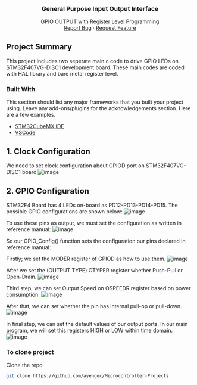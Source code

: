 
<!-- PROJECT LOGO -->
<br />
<p align="center">
  <a href="https://www.google.com/url?sa=i&url=https%3A%2F%2Fwww.st.com%2Fen%2Fevaluation-tools%2Fstm32f0discovery.html&psig=AOvVaw2kMIZO_3YmJXV29iF31QR-&ust=1624441319916000&source=images&cd=vfe&ved=0CAoQjRxqFwoTCJjMnu75qvECFQAAAAAdAAAAABAD" alt="Logo" width="100" height="180">
  </a>

  <h3 align="center">General Purpose Input Output Interface</h3>

  <p align="center">
    GPIO OUTPUT with Register Level Programming
    <br />
    <a href="https://github.com/ayengec/Microcontroller-Projects/issues">Report Bug</a>
    ·
    <a href="https://github.com/ayengec/Microcontroller-Projects/issues">Request Feature</a>
  </p>
</p>

<!-- ABOUT THE PROJECT -->
## Project Summary
This project includes two seperate main.c code to drive GPIO LEDs on STM32F407VG-DISC1 development board. These main codes are coded with HAL library and bare metal register level. 


### Built With
This section should list any major frameworks that you built your project using. Leave any add-ons/plugins for the acknowledgements section. Here are a few examples.
* [STM32CubeMX IDE](https://www.st.com/en/development-tools/stm32cubeide.html)
* [VSCode](https://code.visualstudio.com)

<!-- GETTING STARTED -->
## 1. Clock Configuration
We need to set clock configuration about GPIOD port on STM32F407VG-DISC1 board
![image](https://github.com/ayengec/Microcontroller-Projects/blob/main/STM32F4/GPIO_LED_and_RCC_Config/clk_config.PNG)

## 2. GPIO Configuration
STM32F4 Board has 4 LEDs on-board as PD12-PD13-PD14-PD15. The possible GPIO configurations are shown below:
![image](https://github.com/ayengec/Microcontroller-Projects/blob/main/STM32F4/GPIO_LED_and_RCC_Config/gpio_diagram.PNG)

To use these pins as output, we must set the configuration as written in reference manual:
![image](https://github.com/ayengec/Microcontroller-Projects/blob/main/STM32F4/GPIO_LED_and_RCC_Config/output_configuration.PNG)

So our GPIO_Config() function sets the configuration our pins declared in reference manual:

Firstly; we set the MODER register of GPIOD as how to use them.
![image](https://github.com/ayengec/Microcontroller-Projects/blob/main/STM32F4/GPIO_LED_and_RCC_Config/1-GPIO_MODER.png)

After we set the (OUTPUT TYPE) OTYPER register whether Push-Pull or Open-Drain.
![image](https://github.com/ayengec/Microcontroller-Projects/blob/main/STM32F4/GPIO_LED_and_RCC_Config/2-GPIO_OTYPER.PNG)

Third step; we can set Output Speed on OSPEEDR register based on power consumption.
![image](https://github.com/ayengec/Microcontroller-Projects/blob/main/STM32F4/GPIO_LED_and_RCC_Config/3-GPIO_OSPEEDR.png)

After that, we can set whether the pin has internal pull-op or pull-down.
![image](https://github.com/ayengec/Microcontroller-Projects/blob/main/STM32F4/GPIO_LED_and_RCC_Config/4-GPIO_PUPDR.png)

In final step, we can set the default values of our output ports. In our main program, we will set this registers HIGH or LOW within time domain.
![image](https://github.com/ayengec/Microcontroller-Projects/blob/main/STM32F4/GPIO_LED_and_RCC_Config/5-GPIO_ODR.PNG)






### To clone project
Clone the repo
   ```sh
   git clone https://github.com/ayengec/Microcontroller-Projects
   ```
